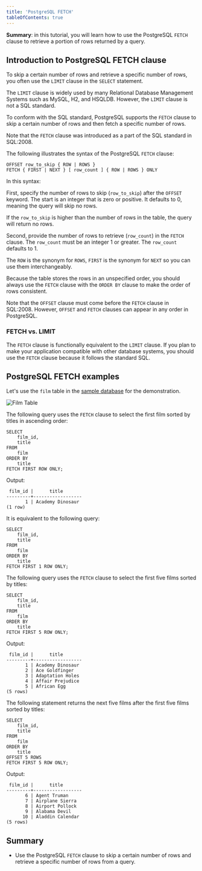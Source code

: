 ```yaml
---
title: 'PostgreSQL FETCH'
tableOfContents: true
---
```


**Summary**: in this tutorial, you will learn how to use the PostgreSQL `FETCH` clause to retrieve a portion of rows returned by a query.

## Introduction to PostgreSQL FETCH clause

To skip a certain number of rows and retrieve a specific number of rows, you often use the `LIMIT` clause in the `SELECT` statement.

The `LIMIT` clause is widely used by many Relational Database Management Systems such as MySQL, H2, and HSQLDB. However, the `LIMIT` clause is not a SQL standard.

To conform with the SQL standard, PostgreSQL supports the `FETCH` clause to skip a certain number of rows and then fetch a specific number of rows.

Note that the `FETCH` clause was introduced as a part of the SQL standard in SQL:2008.

The following illustrates the syntax of the PostgreSQL `FETCH` clause:

```
OFFSET row_to_skip { ROW | ROWS }
FETCH { FIRST | NEXT } [ row_count ] { ROW | ROWS } ONLY
```

In this syntax:

First, specify the number of rows to skip (`row_to_skip`) after the `OFFSET` keyword. The start is an integer that is zero or positive. It defaults to 0, meaning the query will skip no rows.

If the `row_to_skip` is higher than the number of rows in the table, the query will return no rows.

Second, provide the number of rows to retrieve (`row_count`) in the `FETCH` clause. The `row_count` must be an integer 1 or greater. The `row_count` defaults to 1.

The `ROW` is the synonym for `ROWS`, `FIRST` is the synonym for `NEXT` so you can use them interchangeably.

Because the table stores the rows in an unspecified order, you should always use the `FETCH` clause with the `ORDER BY` clause to make the order of rows consistent.

Note that the `OFFSET` clause must come before the `FETCH` clause in SQL:2008. However, `OFFSET` and `FETCH` clauses can appear in any order in PostgreSQL.

### FETCH vs. LIMIT

The `FETCH` clause is functionally equivalent to the `LIMIT` clause. If you plan to make your application compatible with other database systems, you should use the `FETCH` clause because it follows the standard SQL.

## PostgreSQL FETCH examples

Let's use the `film` table in the [sample database](/docs/postgresql/postgresql-getting-started/postgresql-sample-database) for the demonstration.

![Film Table](/postgresqltutorial_data/film_table.png)

The following query uses the `FETCH` clause to select the first film sorted by titles in ascending order:

```
SELECT
    film_id,
    title
FROM
    film
ORDER BY
    title
FETCH FIRST ROW ONLY;
```

Output:

```
 film_id |      title
---------+------------------
       1 | Academy Dinosaur
(1 row)
```

It is equivalent to the following query:

```
SELECT
    film_id,
    title
FROM
    film
ORDER BY
    title
FETCH FIRST 1 ROW ONLY;
```

The following query uses the `FETCH` clause to select the first five films sorted by titles:

```
SELECT
    film_id,
    title
FROM
    film
ORDER BY
    title
FETCH FIRST 5 ROW ONLY;
```

Output:

```
 film_id |      title
---------+------------------
       1 | Academy Dinosaur
       2 | Ace Goldfinger
       3 | Adaptation Holes
       4 | Affair Prejudice
       5 | African Egg
(5 rows)
```

The following statement returns the next five films after the first five films sorted by titles:

```
SELECT
    film_id,
    title
FROM
    film
ORDER BY
    title
OFFSET 5 ROWS
FETCH FIRST 5 ROW ONLY;
```

Output:

```
 film_id |      title
---------+------------------
       6 | Agent Truman
       7 | Airplane Sierra
       8 | Airport Pollock
       9 | Alabama Devil
      10 | Aladdin Calendar
(5 rows)
```

## Summary

- Use the PostgreSQL `FETCH` clause to skip a certain number of rows and retrieve a specific number of rows from a query.
